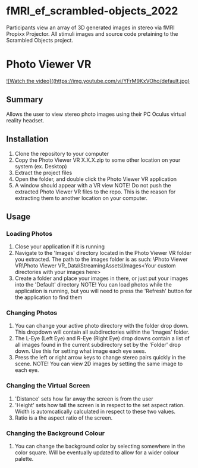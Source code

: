 # fMRI_ef_scrambled-objects_2022
Participants view an array of 3D generated images in stereo via fMRI Propixx Projector.  All stimuli images and source code pretaining to the Scrambled Objects project.

# Photo Viewer VR
[![Watch the video]((https://img.youtube.com/vi/YFrM9KxVOho/default.jpg)]([https://youtu.be/nTQUwghvy5Q](https://www.youtube.com/watch?v=YFrM9KxVOho))
## Summary
  Allows the user to view stereo photo images using their PC Oculus virtual reality headset.
## Installation
  1. Clone the repository to your computer
  2. Copy the Photo Viewer VR X.X.X.zip to some other location on your system (ex. Desktop)
  3. Extract the project files
  4. Open the folder, and double click the Photo Viewer VR application
  5. A window should appear with a VR view
NOTE! Do not push the extracted Photo Viewer VR files to the repo.  This is the reason for extracting them to another location on your computer.
## Usage
### Loading Photos
  1. Close your application if it is running
  2. Navigate to the 'Images' directory located in the Photo Viewer VR folder you extracted. The path to the images folder is as such:
  <Some location on your system>\Photo Viewer VR\Photo Viewer VR_Data\StreamingAssets\Images\<Your custom directories with your images here>
  3. Create a folder and place your images in there, or just put your images into the 'Default' directory
  NOTE!  You can load photos while the application is running, but you will need to press the 'Refresh' button for the application to find them
### Changing Photos
  1. You can change your active photo directory with the folder drop down.  This dropdown will contain all subdirectories within the 'Images' folder.
  2. The L-Eye (Left Eye) and R-Eye (Right Eye) drop downs contain a list of all images found in the current subdirectory set by the 'Folder' drop down.  Use this for setting what image each eye sees.
  3. Press the left or right arrow keys to change stereo pairs quickly in the scene.
  NOTE!  You can view 2D images by setting the same image to each eye.  
### Changing the Virtual Screen
  1. 'Distance' sets how far away the screen is from the user
  2. 'Height' sets how tall the screen is in respect to the set aspect ration.  Width is automcatically calculated in respect to these two values.
  3. Ratio is a the aspect ratio of the screen.  
### Changing the Background Colour
  1. You can change the background color by selecting somewhere in the color square.  Will be eventually updated to allow for a wider colour palette.
